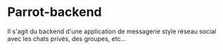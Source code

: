 # Parrot-backend

Il s'agit du backend d'une application de messagerie style réseau social avec les chats privés, des groupes, etc...

